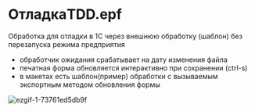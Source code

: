 # ОтладкаTDD.epf
Обработка для отладки в 1С через внешнюю обработку (шаблон) без перезапуска режима предприятия
* обработчик ожидания срабатывает на дату изменения файла
* печатная форма обновляется интерактивно при сохранении (ctrl-s)
* в макетах есть шаблон(пример) обработки с вызываемым экспортным методом обновления формы


![ezgif-1-73761ed5db9f](https://user-images.githubusercontent.com/2604430/62932751-f744f800-bdea-11e9-8604-0363c2bba95c.gif)

